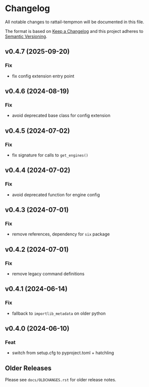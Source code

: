 
# Changelog
All notable changes to rattail-tempmon will be documented in this file.

The format is based on [Keep a Changelog](http://keepachangelog.com/en/1.0.0/)
and this project adheres to [Semantic Versioning](http://semver.org/spec/v2.0.0.html).

## v0.4.7 (2025-09-20)

### Fix

- fix config extension entry point

## v0.4.6 (2024-08-19)

### Fix

- avoid deprecated base class for config extension

## v0.4.5 (2024-07-02)

### Fix

- fix signature for calls to `get_engines()`

## v0.4.4 (2024-07-02)

### Fix

- avoid deprecated function for engine config

## v0.4.3 (2024-07-01)

### Fix

- remove references, dependency for `six` package

## v0.4.2 (2024-07-01)

### Fix

- remove legacy command definitions

## v0.4.1 (2024-06-14)

### Fix

- fallback to `importlib_metadata` on older python

## v0.4.0 (2024-06-10)

### Feat

- switch from setup.cfg to pyproject.toml + hatchling


## Older Releases

Please see `docs/OLDCHANGES.rst` for older release notes.
